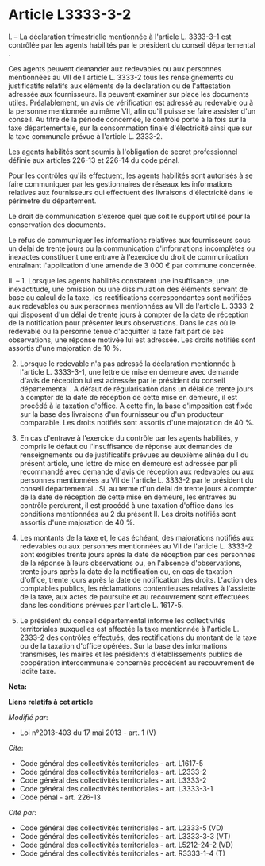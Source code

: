 # Article L3333-3-2

I. – La déclaration trimestrielle mentionnée à l'article L. 3333-3-1 est contrôlée par les agents habilités par le président
du conseil départemental .

Ces agents peuvent demander aux redevables ou aux personnes mentionnées au VII de l'article L. 3333-2 tous les renseignements
ou justificatifs relatifs aux éléments de la déclaration ou de l'attestation adressée aux fournisseurs. Ils peuvent examiner
sur place les documents utiles. Préalablement, un avis de vérification est adressé au redevable ou à la personne mentionnée
au même VII, afin qu'il puisse se faire assister d'un conseil. Au titre de la période concernée, le contrôle porte à la fois
sur la taxe départementale, sur la consommation finale d'électricité ainsi que sur la taxe communale prévue à l'article L.
2333-2.

Les agents habilités sont soumis à l'obligation de secret professionnel définie aux articles 226-13 et 226-14 du code pénal.

Pour les contrôles qu'ils effectuent, les agents habilités sont autorisés à se faire communiquer par les gestionnaires de
réseaux les informations relatives aux fournisseurs qui effectuent des livraisons d'électricité dans le périmètre du
département.

Le droit de communication s'exerce quel que soit le support utilisé pour la conservation des documents.

Le refus de communiquer les informations relatives aux fournisseurs sous un délai de trente jours ou la communication
d'informations incomplètes ou inexactes constituent une entrave à l'exercice du droit de communication entraînant
l'application d'une amende de 3 000 € par commune concernée.

II. – 1. Lorsque les agents habilités constatent une insuffisance, une inexactitude, une omission ou une dissimulation des
éléments servant de base au calcul de la taxe, les rectifications correspondantes sont notifiées aux redevables ou aux
personnes mentionnées au VII de l'article L. 3333-2 qui disposent d'un délai de trente jours à compter de la date de
réception de la notification pour présenter leurs observations. Dans le cas où le redevable ou la personne tenue d'acquitter
la taxe fait part de ses observations, une réponse motivée lui est adressée. Les droits notifiés sont assortis d'une
majoration de 10 %.

2. Lorsque le redevable n'a pas adressé la déclaration mentionnée à l'article L. 3333-3-1, une lettre de mise en demeure avec
demande d'avis de réception lui est adressée par le président du conseil départemental . A défaut de régularisation dans un
délai de trente jours à compter de la date de réception de cette mise en demeure, il est procédé à la taxation d'office. A
cette fin, la base d'imposition est fixée sur la base des livraisons d'un fournisseur ou d'un producteur comparable. Les
droits notifiés sont assortis d'une majoration de 40 %.

3. En cas d'entrave à l'exercice du contrôle par les agents habilités, y compris le défaut ou l'insuffisance de réponse aux
demandes de renseignements ou de justificatifs prévues au deuxième alinéa du I du présent article, une lettre de mise en
demeure est adressée par pli recommandé avec demande d'avis de réception aux redevables ou aux personnes mentionnées au VII
de l'article L. 3333-2 par le président du conseil départemental . Si, au terme d'un délai de trente jours à compter de la
date de réception de cette mise en demeure, les entraves au contrôle perdurent, il est procédé à une taxation d'office dans
les conditions mentionnées au 2 du présent II. Les droits notifiés sont assortis d'une majoration de 40 %.

4. Les montants de la taxe et, le cas échéant, des majorations notifiés aux redevables ou aux personnes mentionnées au VII de
l'article L. 3333-2 sont exigibles trente jours après la date de réception par ces personnes de la réponse à leurs
observations ou, en l'absence d'observations, trente jours après la date de la notification ou, en cas de taxation d'office,
trente jours après la date de notification des droits. L'action des comptables publics, les réclamations contentieuses
relatives à l'assiette de la taxe, aux actes de poursuite et au recouvrement sont effectuées dans les conditions prévues par
l'article L. 1617-5.

5. Le président du conseil départemental informe les collectivités territoriales auxquelles est affectée la taxe mentionnée à
l'article L. 2333-2 des contrôles effectués, des rectifications du montant de la taxe ou de la taxation d'office opérées. Sur
la base des informations transmises, les maires et les présidents d'établissements publics de coopération intercommunale
concernés procèdent au recouvrement de ladite taxe.

**Nota:**



**Liens relatifs à cet article**

_Modifié par_:

  - Loi n°2013-403 du 17 mai 2013 - art. 1 (V)

_Cite_:

  - Code général des collectivités territoriales - art. L1617-5
  - Code général des collectivités territoriales - art. L2333-2
  - Code général des collectivités territoriales - art. L3333-2
  - Code général des collectivités territoriales - art. L3333-3-1
  - Code pénal - art. 226-13

_Cité par_:

  - Code général des collectivités territoriales - art. L2333-5 (VD)
  - Code général des collectivités territoriales - art. L3333-3-3 (VT)
  - Code général des collectivités territoriales - art. L5212-24-2 (VD)
  - Code général des collectivités territoriales - art. R3333-1-4 (T)
